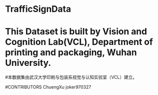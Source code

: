 # TrafficSignData
# This Dataset is built by Vision and Cognition Lab(VCL), Department of printing and packaging, Wuhan University.
#本数据集由武汉大学印刷与包装系视觉与认知实验室（VCL）建立。


#CONTRIBUTORS
ChuengXu
joker970327
